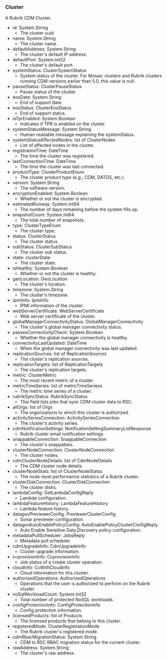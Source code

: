 ### Cluster
A Rubrik CDM Cluster.

- id: System.String
  - The cluster uuid.
- name: System.String
  - The cluster name.
- defaultAddress: System.String
  - The cluster's default IP address.
- defaultPort: System.Int32
  - The cluster's default port.
- systemStatus: ClusterSystemStatus
  - System status of the cluster. For Mosaic clusters and Rubrik clusters running CDM versions earlier than 5.0, this value is null.
- pauseStatus: ClusterPauseStatus
  - Pause status of the cluster.
- eosDate: System.String
  - End of support date.
- eosStatus: ClusterEosStatus
  - End of support status.
- isTprEnabled: System.Boolean
  - Indicates if TPR is enabled on the cluster.
- systemStatusMessage: System.String
  - Human readable message explaining the systemStatus.
- systemStatusAffectedNodes: list of ClusterNodes
  - List of affected nodes in the cluster.
- registrationTime: DateTime
  - The time the cluster was registered.
- lastConnectionTime: DateTime
  - The time the cluster was last connected.
- productType: ClusterProductEnum
  - The cluster product type (e.g., CDM, DATOS, etc.).
- version: System.String
  - The software version.
- encryptionEnabled: System.Boolean
  - Whether or not the cluster is encrypted.
- estimatedRunway: System.Int64
  - The number of days remaining before the system fills up.
- snapshotCount: System.Int64
  - The total number of snapshots.
- type: ClusterTypeEnum
  - The cluster type.
- status: ClusterStatus
  - The cluster status.
- subStatus: ClusterSubStatus
  - The cluster sub status.
- state: clusterState
  - The cluster state.
- isHealthy: System.Boolean
  - Whether or not the cluster is healthy.
- geoLocation: GeoLocation
  - The cluster's location.
- timezone: System.String
  - The cluster's timezone.
- ipmiInfo: IpmiInfo
  - IPMI information of the cluster.
- webServerCertificate: WebServerCertificate
  - Web server certificate of the cluster.
- globalManagerConnectivityStatus: GlobalManagerConnectivity
  - The cluster's global manager connectivity status.
- passesConnectivityCheck: System.Boolean
  - Whether the global manager connectivity is healthy.
- connectivityLastUpdated: DateTime
  - When the global manager connectivity was last updated.
- replicationSources: list of ReplicationSources
  - The cluster's replication sources.
- replicationTargets: list of ReplicationTargets
  - The cluster's replication targets.
- metric: ClusterMetric
  - The most recent metric of a cluster.
- metricTimeSeries: list of metricTimeSeriess
  - The metric time series of a cluster.
- rubrikSyncStatus: RubrikSyncStatus
  - This field lists jobs that sync CDM cluster data to RSC.
- allOrgs: list of Orgs
  - The organizations to which this cluster is authorized.
- activitySeriesConnection: ActivitySeriesConnection
  - The cluster's activity series.
- cdmNotificationSettings: NotificationSettingSummaryListResponse
  - Rubrik cluster email notification settings.
- snappableConnection: SnappableConnection
  - The cluster's snappables.
- clusterNodeConnection: ClusterNodeConnection
  - The cluster nodes.
- cdmClusterNodeDetails: list of CdmNodeDetails
  - The CDM cluster node details.
- clusterNodeStats: list of ClusterNodeStatss
  - The node-level performance statistics of a Rubrik cluster.
- clusterDiskConnection: ClusterDiskConnection
  - The cluster disks.
- lambdaConfig: GetLambdaConfigReply
  - Lambda configuration.
- lambdaFeatureHistory: LambdaFeatureHistory
  - Lambda feature history.
- datagovPreviewerConfig: PreviewerClusterConfig
  - Sonar previewer configuration.
- datagovAutoEnablePolicyConfig: AutoEnablePolicyClusterConfigReply
  - Auto Enable Sensitive Data Discovery policy configuration.
- metadataPullScheduler: JobsReply
  - Metadata pull scheduler.
- cdmUpgradeInfo: CdmUpgradeInfo
  - Cluster upgrade information.
- ccprovisionInfo: CcprovisionInfo
  - Job status of a create cluster operation.
- cloudInfo: CcWithCloudInfo
  - Cloud information for this cluster.
- authorizedOperations: AuthorizedOperations
  - Operations that the user is authorized to perform on the Rubrik cluster.
- noSqlWorkloadCount: System.Int32
  - Total number of protected NoSQL workloads.
- configProtectionInfo: ConfigProtectionInfo
  - Config protection information.
- licensedProducts: list of Products
  - The licensed products that belong to this cluster.
- registeredMode: ClusterRegistrationMode
  - The Rubrik cluster's registered mode.
- cdmRbacMigrationStatus: System.String
  - CDM to RSC RBAC migration status for the current cluster.
- rawAddress: System.String
  - The cluster's raw address.
